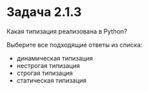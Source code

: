 # Задача 2.1.3

Какая типизация реализована в Python?

Выберите все подходящие ответы из списка:

- динамическая типизация
- нестрогая типизация
- строгая типизация
- статическая типизация
